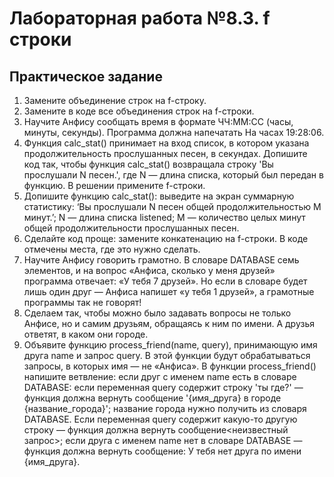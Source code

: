 # Лабораторная работа №8.3. f строки

## Практическое задание
1. Замените объединение строк на f-строку.
2. Замените в коде все объединения строк на f-строки.
3. Научите Анфису сообщать время в формате ЧЧ:ММ:СС (часы, минуты, секунды). Программа должна напечатать На часах 19:28:06.
4. Функция calc_stat() принимает на вход список, в котором указана продолжительность прослушанных песен, в секундах. Допишите код так, чтобы функция calc_stat() возвращала строку 'Вы прослушали N песен.', где N — длина списка, который был передан в функцию. В решении примените f-строки.
5. Допишите функцию calc_stat(): выведите на экран суммарную статистику: ‘Вы прослушали N песен общей продолжительностью M минут.’; N — длина списка listened; M — количество целых минут общей продолжительности прослушанных песен.
6. Сделайте код проще: замените конкатенацию на f-строки. В коде отмечены места, где это нужно сделать.
7. Научите Анфису говорить грамотно. В словаре DATABASE семь элементов, и на вопрос «Анфиса, сколько у меня друзей» программа отвечает: «У тебя 7 друзей». Но если в словаре будет лишь один друг — Анфиса напишет «у тебя 1 друзей», а грамотные программы так не говорят!
8. Сделаем так, чтобы можно было задавать вопросы не только Анфисе, но и самим друзьям, обращаясь к ним по имени. А друзья ответят, в каком они городе.
9. Объявите функцию process_friend(name, query), принимающую имя друга name и запрос query. В этой функции будут обрабатываться запросы, в которых имя — не «Анфиса». В функции process_friend() напишите ветвление: если друг с именем name есть в словаре DATABASE: если переменная query содержит строку 'ты где?' — функция должна вернуть сообщение '{имя_друга} в городе {название_города}'; название города нужно получить из словаря DATABASE. Если переменная query содержит какую-то другую строку — функция должна вернуть сообщение<неизвестный запрос>; если друга с именем name нет в словаре DATABASE — функция должна вернуть сообщение: У тебя нет друга по имени {имя_друга}.